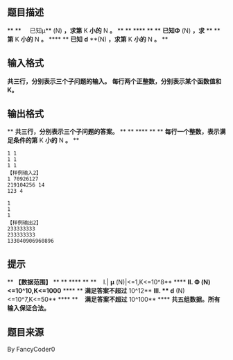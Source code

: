 


## 题目描述
** **     已知μ** (N) **，求第** K **小的** N **。** **  ** **** ** 
** **已知Φ** (N) **，求** **  **<a name="__DdeLink__91_2126345570"> **第** </a>K **小的** N **。**  **** ** 
**已知** <a name="OLE_LINK12"></a><a name="OLE_LINK11"></a><a name="OLE_LINK11"> **d** </a> **(N) **，求第** K **小的** N **。** ** 
## 输入格式
**共三行，分别表示三个子问题的输入。** 
**每行两个正整数，分别表示某个函数值和K。** 
## 输出格式
** **共三行，分别表示三个子问题的答案。** **  ** **** ** 
** **每行一个整数，表示满足条件的第** K **小的** N **。** ** 

```input1【样例输入1】	
1 1
1 1
1 1
【样例输入2】	
1 70926127
219104256 14
123 4

```

```output1【样例输出1】
1
1
1
【样例输出2】
233333333
233333333
133040906960896
```

## 提示
** **【数据范围】** **  ** **** ** 
**    I.| **μ** (N)|<=1,K<=10^8**  **** 
**II. **Φ** (N)<=10^10,K<=1000**  **** 
** **满足答案不超过** 10^12**  **<a name="_GoBack"></a>** 
**III. ** d** (N)<=10^7,K<=50**  **** 
**     **满足答案不超过** 10^100**  **** 
**共五组数据。所有输入保证合法。** 
## 题目来源
By FancyCoder0



